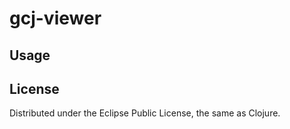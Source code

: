 # gcj-viewer


## Usage


## License


Distributed under the Eclipse Public License, the same as Clojure.

